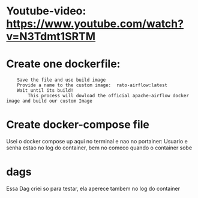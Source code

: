 # Youtube-video:   https://www.youtube.com/watch?v=N3Tdmt1SRTM




# Create one dockerfile: 
        Save the file and use build image
        Provide a name to the custom image:  rato-airflow:latest
        Wait until its build!
            This process will dowload the official apache-airflow docker image and build our custom Image



# Create docker-compose file
   Usei o docker compose up aqui no terminal e nao no portainer:
   Usuario e senha estao no log do container, bem no comeco quando o container sobe

# dags
 Essa Dag criei so para testar, ela aperece tambem no log do container
 


